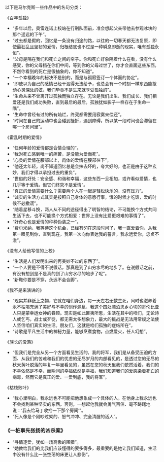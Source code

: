以下是马尔克斯一些作品中的名句分类：

《百年孤独》
- “多年以后，奥雷连诺上校站在行刑队面前，准会想起父亲带他去参观冰块的那个遥远的下午”。
- “过去都是假的，回忆是一条没有归途的路，以往的一切春天都无法复原，即使最狂乱且坚韧的爱情，归根结底也不过是一种瞬息即逝的现实，唯有孤独永恒”。
- “父母是隔在我们和死亡之间的帘子。你和死亡好象隔着什么在看，没有什么感受，你的父母挡在你们中间，等到你的父母过世了，你才会直面这些东西，不然你看到的死亡是很抽象的，你不知道”。
- “一个幸福晚年的秘决不是别的，而是与孤寂签订一个体面的协定”。
- “即使以为自己的感情已经干涸得无法给予，也总会有一个时刻一样东西能拨动心灵深处的弦，我们毕竟不是生来就享受孤独的”。
- “生命从来不曾离开过孤独而独立存在。无论是我们出生、我们成长、我们相爱还是我们成功失败，直到最后的最后，孤独犹如影子一样存在于生命一隅”。
- “生命中曾经有过的所有灿烂，终究都需要用寂寞来偿还”。
- “时间在自己的运动中也会碰到挫折，遇到障碍，所以某一段时间也会滞留在哪一个房间里”。

《霍乱时期的爱情》
- “任何年龄的爱情都是合情合理的”。
- “我对死亡感到唯一的痛苦，是没能为爱而死”。
- “心灵的爱情在腰部以上，肉体的爱情在腰部往下”。
- “他还太年轻，尚不知道回忆总是会抹去坏的，夸大好的，也正是由于这种玄妙，我们才得以承担过去的重负”。
- “世俗的好处：安全感、和谐和幸福，这些东西一旦相加，或许看似爱情，也几乎等于爱情。但它们终究不是爱情”。
- “真正的爱情需要什么？需要两个人在一起是轻松快乐的，没有压力”。
- “诚实的生活方式其实是按照自己身体的意愿行事，饿的时候才吃饭，爱的时候不必撒谎”。
- “随着星移斗换，两人从不同的途径得出了明智的结论，不可能换个方式共同生活下去，也不可能换个方式相爱：世界上没有比爱更艰难的事情了”。
- “好奇心也是爱情的种种伪装之一”。
- “费尔米纳，我等待这个机会，已经有51在这段时间了，我一直爱着你，从我第一眼见到你，直到现在，我第一次向你表达我的誓言，我永远爱你，忠贞不渝”。

《没有人给他写信的上校》
- “生活是人们发明出来的再美妙不过的东西了”。
- “一个人要是不得不说假话，那真是到了山穷水尽的地步了。在说假话之前，有没有想到是不是真的到了山穷水尽的地步了呢”。
- “新鞋你要是不穿，永远不会合脚”。

《我不是来演讲的》
- “现实并非纸上之物，它就在咱们身边，每一天左右无数生死，同时也滋养着永不枯竭充满了美好与不幸的创作源泉，我这个四处漂泊思乡心切的哥伦比亚人只是蒙幸运女神的眷顾。现实是如此匪夷所思，生活在其中的咱们，无论诗人或乞丐，战士或歹徒，都无需太多想象力，最大的挑战是无法用常规之法使人坚信咱们真实的生活。朋友们，这就是咱们孤独的症结所在”。
- “诗歌是平凡生活中的神秘力量，能够烹煮食物，点燃爱火，任人幻想”。

《族长的没落》
- “但我们是完全从另一个方面看见生活的，我的将军，我们是从备受压迫的方面、从我们的苦难和我们的忧虑的无尽岁月的内部看见的，是透过您的无尽的秋天黄叶脱落的年复一年里看见的，虽然在您的秋天里我们依然活着，我们的不幸依然是不幸，而瞬间的幸福依然是幸福，我们知道我们的爱感染着死亡的病毒，然而它是真正的爱、一爱到底，我的将军”。

《枯枝败叶》
- “我心里明白，我永远也不可能把他想象成一个具体的人，在他身上我永远也不会找到某种坚实的东西。否则，一想起他我就会勇气百倍、毫不踌躇地说：‘我去给马丁收拾一下那个房间’”。
- “死人像是个刚吵过架的、怒气冲冲、完全清醒的活人”。

### 《一桩事先张扬的凶杀案》
- “寻情逐爱，犹如一场高傲的围猎”。
- “她教给我们的比我们应该懂得的要多得多，最重要的是她让我们知道，生活中没有什么比一张空荡的床更让人悲伤”。
